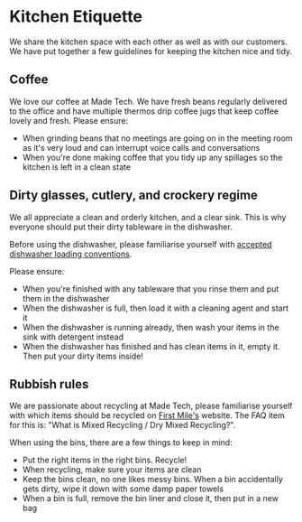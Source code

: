 # Kitchen Etiquette

We share the kitchen space with each other as well as with our customers. We have put together a few guidelines for keeping the kitchen nice and tidy.

## Coffee

We love our coffee at Made Tech. We have fresh beans regularly delivered to the office and have multiple thermos drip coffee jugs that keep coffee lovely and fresh. Please ensure:

 - When grinding beans that no meetings are going on in the meeting room as it's very loud and can interrupt voice calls and conversations
 - When you're done making coffee that you tidy up any spillages so the kitchen is left in a clean state

## Dirty glasses, cutlery, and crockery regime

We all appreciate a clean and orderly kitchen, and a clear sink. This is why everyone should put their dirty tableware in the dishwasher.

Before using the dishwasher, please familiarise yourself with [accepted dishwasher loading conventions](https://www.wikihow.life/Load-a-Dishwasher).

Please ensure:

 - When you're finished with any tableware that you rinse them and put them in the dishwasher
 - When the dishwasher is full, then load it with a cleaning agent and start it
 - When the dishwasher is running already, then wash your items in the sink with detergent instead
 - When the dishwasher has finished and has clean items in it, empty it. Then put your dirty items inside!

## Rubbish rules

We are passionate about recycling at Made Tech, please familiarise yourself with which items should be recycled on [First Mile's](https://thefirstmile.co.uk/contact#faqs) website. The FAQ item for this is: "What is Mixed Recycling / Dry Mixed Recycling?".

When using the bins, there are a few things to keep in mind:

 - Put the right items in the right bins. Recycle!
 - When recycling, make sure your items are clean
 - Keep the bins clean, no one likes messy bins. When a bin accidentally gets dirty, wipe it down with some damp paper towels
 - When a bin is full, remove the bin liner and close it, then put in a new bag
